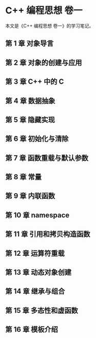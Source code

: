 # C++ 编程思想 卷一

本文是《C++ 编程思想 卷一》的学习笔记。

## 第 1 章 对象导言

## 第 2 章 对象的创建与应用

## 第 3 章 C++ 中的 C

## 第 4 章 数据抽象

## 第 5 章 隐藏实现

## 第 6 章 初始化与清除

## 第 7 章 函数重载与默认参数

## 第 8 章 常量

## 第 9 章 内联函数

## 第 10 章 namespace

## 第 11 章 引用和拷贝构造函数

## 第 12 章 运算符重载

## 第 13 章 动态对象创建

## 第 14 章 继承与组合

## 第 15 章 多态性和虚函数

## 第 16 章 模板介绍
